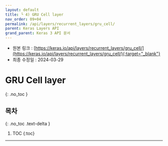 ```yaml
---
layout: default
title: └ 4) GRU Cell layer
nav_order: 09+04
permalink: /api/layers/recurrent_layers/gru_cell/
parent: Keras Layers API
grand_parent: Keras 3 API 문서
---
```


* 원본 링크 : [https://keras.io/api/layers/recurrent_layers/gru_cell/](https://keras.io/api/layers/recurrent_layers/gru_cell/){:target="_blank"}
* 최종 수정일 : 2024-03-29

# GRU Cell layer
{: .no_toc }

## 목차
{: .no_toc .text-delta }

1. TOC
{:toc}

---
